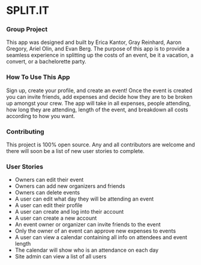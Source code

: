 # SPLIT.IT

### Group Project

This app was designed and built by Erica Kantor, Gray Reinhard, Aaron Gregory, Ariel Olin, and Evan Berg.  The purpose of this app is to provide a seamless experience in splitting up the costs of an event, be it a vacation, a convert, or a bachelorette party.  

### How To Use This App

Sign up, create your profile, and create an event!  Once the event is created you can invite friends, add expenses and decide how they are to be broken up amongst your crew.  The app will take in all expenses, people attending, how long they are attending, length of the event, and breakdown all costs according to how you want.  

### Contributing

This project is 100% open source. Any and all contributors are welcome and there will soon be a list of new user stories to complete.

### User Stories

- Owners can edit their event
- Owners can add new organizers and friends
- Owners can delete events
- A user can edit what day they will be attending an event
- A user can edit their profile
- A user can create and log into their account
- A user can create a new account
- An event owner or organizer can invite friends to the event
- Only the owner of an event can approve new expenses to events
- A user can view a calendar containing all info on attendees and event length
- The calendar will show who is an attendance on each day
- Site admin can view a list of all users
